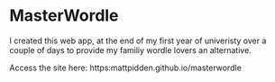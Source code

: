 # MasterWordle

I created this web app, at the end of my first year of univeristy over a couple of days to provide my familiy wordle lovers an alternative. 

Access the site here: https:mattpidden.github.io/masterwordle
